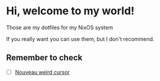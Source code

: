 # Hi, welcome to my world!
Those are my dotfiles for my NixOS system

If you really want you can use them, but I don't recommend.

## Remember to check
- [ ] [Nouveau weird cursor](https://github.com/hyprwm/Hyprland/issues/5776)
